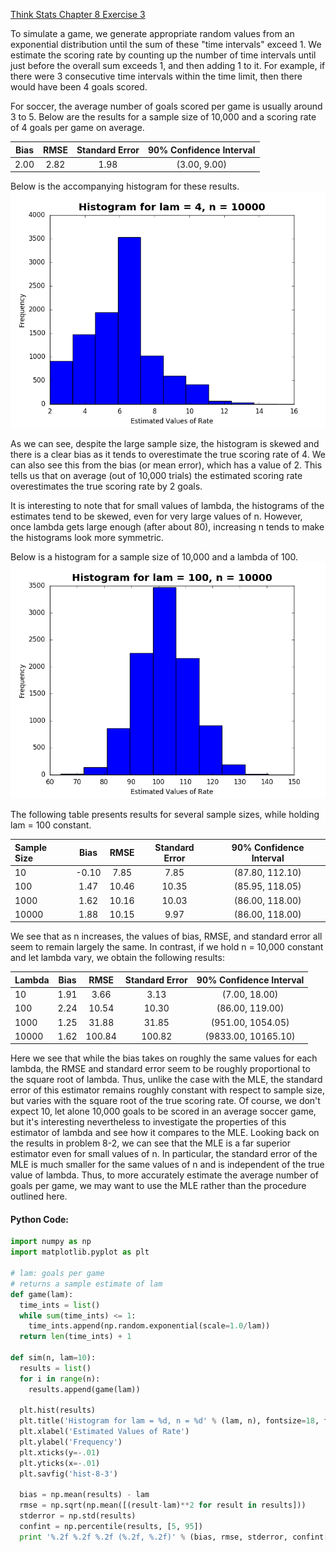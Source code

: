 [Think Stats Chapter 8 Exercise 3](http://greenteapress.com/thinkstats2/html/thinkstats2009.html#toc77)

To simulate a game, we generate appropriate random values from an exponential distribution until the sum of these "time intervals" exceed 1. We estimate the scoring rate by counting up the number of time intervals until just before the overall sum exceeds 1, and then adding 1 to it. For example, if there were 3 consecutive time intervals within the time limit, then there would have been 4 goals scored.

For soccer, the average number of goals scored per game is usually around 3 to 5. Below are the results for a sample size of 10,000 and a scoring rate of 4 goals per game on average.

|Bias|RMSE|Standard Error|90% Confidence Interval|
|:---:|:---:|:---:|:---:|
|2.00|2.82|1.98|(3.00, 9.00)|

Below is the accompanying histogram for these results.
![alt-text](https://github.com/a3huang/dsp/blob/master/img/hist-8-3.png)

As we can see, despite the large sample size, the histogram is skewed and there is a clear bias as it tends to overestimate the true scoring rate of 4. We can also see this from the bias (or mean error), which has a value of 2. This tells us that on average (out of 10,000 trials) the estimated scoring rate overestimates the true scoring rate by 2 goals.

It is interesting to note that for small values of lambda, the histograms of the estimates tend to be skewed, even for very large values of n. However, once lambda gets large enough (after about 80), increasing n tends to make the histograms look more symmetric.

Below is a histogram for a sample size of 10,000 and a lambda of 100.
![alt-text](https://github.com/a3huang/dsp/blob/master/img/hist2-8-3.png)

The following table presents results for several sample sizes, while holding lam = 100 constant.

|Sample Size|Bias|RMSE|Standard Error|90% Confidence Interval|
|:---|:---:|:---:|:---:|:---:|
|10|-0.10|7.85|7.85|(87.80, 112.10)|
|100|1.47|10.46|10.35|(85.95, 118.05)|
|1000|1.62|10.16|10.03|(86.00, 118.00)|
|10000|1.88|10.15|9.97|(86.00, 118.00)|

We see that as n increases, the values of bias, RMSE, and standard error all seem to remain largely the same. In contrast, if we hold n = 10,000 constant and let lambda vary, we obtain the following results:

|Lambda|Bias|RMSE|Standard Error|90% Confidence Interval|
|:---|:---:|:---:|:---:|:---:|
|10|1.91|3.66|3.13|(7.00, 18.00)|
|100|2.24|10.54|10.30|(86.00, 119.00)|
|1000|1.25|31.88|31.85|(951.00, 1054.05)|
|10000|1.62|100.84|100.82|(9833.00, 10165.10)|

Here we see that while the bias takes on roughly the same values for each lambda, the RMSE and standard error seem to be roughly proportional to the square root of lambda. Thus, unlike the case with the MLE, the standard error of this estimator remains roughly constant with respect to sample size, but varies with the square root of the true scoring rate. Of course, we don't expect 10, let alone 10,000 goals to be scored in an average soccer game, but it's interesting nevertheless to investigate the properties of this estimator of lambda and see how it compares to the MLE. Looking back on the results in problem 8-2, we can see that the MLE is a far superior estimator even for small values of n. In particular, the standard error of the MLE is much smaller for the same values of n and is independent of the true value of lambda. Thus, to more accurately estimate the average number of goals per game, we may want to use the MLE rather than the procedure outlined here.

#### Python Code:
```python
import numpy as np
import matplotlib.pyplot as plt

# lam: goals per game                                       
# returns a sample estimate of lam
def game(lam):
  time_ints = list()
  while sum(time_ints) <= 1:
    time_ints.append(np.random.exponential(scale=1.0/lam))
  return len(time_ints) + 1

def sim(n, lam=10):
  results = list()
  for i in range(n):
    results.append(game(lam))
  
  plt.hist(results)
  plt.title('Histogram for lam = %d, n = %d' % (lam, n), fontsize=18, fontweight='bold', y=1.01)
  plt.xlabel('Estimated Values of Rate')
  plt.ylabel('Frequency')
  plt.xticks(y=-.01)
  plt.yticks(x=-.01)
  plt.savfig('hist-8-3')
  
  bias = np.mean(results) - lam
  rmse = np.sqrt(np.mean([(result-lam)**2 for result in results]))
  stderror = np.std(results)
  confint = np.percentile(results, [5, 95])
  print '%.2f %.2f %.2f (%.2f, %.2f)' % (bias, rmse, stderror, confint[0], confint[1])
```
